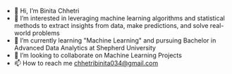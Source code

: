 - 👋 Hi, I’m Binita Chhetri 
- 👀 I’m interested in leveraging machine learning algorithms and statistical methods to extract insights from data, make predictions, and solve real-world problems
- 🌱 I’m currently learning "Machine Learning" and pursuing Bachelor in Advanced Data Analytics at Shepherd University
- 💞️ I’m looking to collaborate on Machine Learning Projects
- 📫 How to reach me chhetribinita034@gmail.com

<!---
Binitachhetri99/Binitachhetri99 is a ✨ special ✨ repository because its `README.md` (this file) appears on your GitHub profile.
You can click the Preview link to take a look at your changes.
--->
